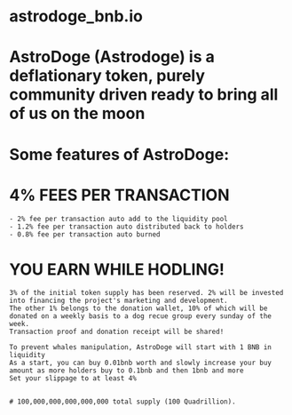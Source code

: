 # astrodoge_bnb.io
# AstroDoge (Astrodoge) is a deflationary token, purely community driven ready to bring all of us on the moon
#   Some features of AstroDoge:
    
   # 4% FEES PER TRANSACTION
    - 2% fee per transaction auto add to the liquidity pool
    - 1.2% fee per transaction auto distributed back to holders
    - 0.8% fee per transaction auto burned
    
   # YOU EARN WHILE HODLING!
    
    3% of the initial token supply has been reserved. 2% will be invested into financing the project's marketing and development.
    The other 1% belongs to the donation wallet, 10% of which will be donated on a weekly basis to a dog recue group every sunday of the week.
    Transaction proof and donation receipt will be shared!
    
    To prevent whales manipulation, AstroDoge will start with 1 BNB in liquidity
    As a start, you can buy 0.01bnb worth and slowly increase your buy amount as more holders buy to 0.1bnb and then 1bnb and more
    Set your slippage to at least 4%
    
    
    # 100,000,000,000,000,000 total supply (100 Quadrillion).
    
